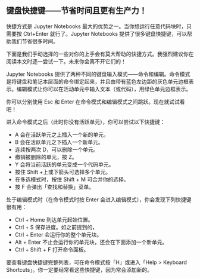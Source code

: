 ## 键盘快捷键——节省时间且更有生产力！

快捷方式是 Jupyter Notebooks 最大的优势之一。当你想运行任意代码块时，只需要按 Ctrl+Enter 就行了。Jupyter Notebooks 提供了很多键盘快捷键，可以帮助我们节省很多时间。

下面是我们手动选择的一些对你的上手会有莫大帮助的快捷方式。我强烈建议你在阅读本文时逐一尝试一下。未来你会离不开它们的！

Jupyter Notebooks 提供了两种不同的键盘输入模式——命令和编辑。命令模式是将键盘和笔记本层面的命令绑定起来，并且由带有蓝色左边距的灰色单元边框表示。编辑模式让你可以在活动单元中输入文本（或代码），用绿色单元边框表示。

你可以分别使用 Esc 和 Enter 在命令模式和编辑模式之间跳跃。现在就试试看吧！

进入命令模式之后（此时你没有活跃单元），你可以尝试以下快捷键：

- A 会在活跃单元之上插入一个新的单元，
- B 会在活跃单元之下插入一个新单元。
- 连续按两次 D，可以删除一个单元。
- 撤销被删除的单元，按 Z。
- Y 会将当前活跃的单元变成一个代码单元。
- 按住 Shift +上或下箭头可选择多个单元。
- 在多选模式时，按住 Shift + M 可合并你的选择。
- 按 F 会弹出「查找和替换」菜单。

处于编辑模式时（在命令模式时按 Enter 会进入编辑模式），你会发现下列快捷键很有用：

- Ctrl + Home 到达单元起始位置。
- Ctrl + S 保存进度。如之前提到的，
- Ctrl + Enter 会运行你的整个单元块。
- Alt + Enter 不止会运行你的单元块，还会在下面添加一个新单元。
- Ctrl + Shift + F 打开命令面板。

要查看键盘快捷键完整列表，可在命令模式按「H」或进入「Help > Keyboard Shortcuts」。你一定要经常看这些快捷键，因为常会添加新的。